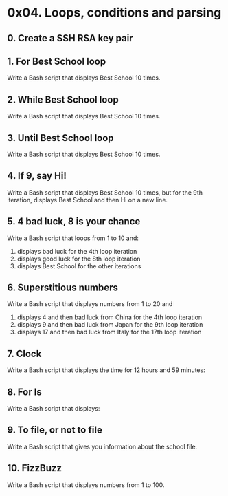 # 0x04. Loops, conditions and parsing
## 0. Create a SSH RSA key pair
## 1. For Best School loop
Write a Bash script that displays Best School 10 times.
## 2. While Best School loop
Write a Bash script that displays Best School 10 times.
## 3. Until Best School loop
Write a Bash script that displays Best School 10 times.
## 4. If 9, say Hi!
Write a Bash script that displays Best School 10 times, but for the 9th iteration, displays Best School and then Hi on a new line.
## 5. 4 bad luck, 8 is your chance
Write a Bash script that loops from 1 to 10 and:
1. displays bad luck for the 4th loop iteration
2. displays good luck for the 8th loop iteration
3. displays Best School for the other iterations
## 6. Superstitious numbers
Write a Bash script that displays numbers from 1 to 20 and
1. displays 4 and then bad luck from China for the 4th loop iteration
2. displays 9 and then bad luck from Japan for the 9th loop iteration
3. displays 17 and then bad luck from Italy for the 17th loop iteration
## 7. Clock
Write a Bash script that displays the time for 12 hours and 59 minutes:
## 8. For ls
Write a Bash script that displays:
## 9. To file, or not to file
Write a Bash script that gives you information about the school file.
## 10. FizzBuzz
Write a Bash script that displays numbers from 1 to 100.
